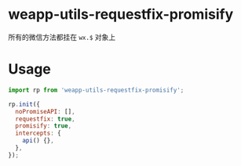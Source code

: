 # weapp-utils-requestfix-promisify

所有的微信方法都挂在 `wx.$` 对象上

# Usage 

```js
import rp from 'weapp-utils-requestfix-promisify';

rp.init({
  noPromiseAPI: [],
  requestfix: true,
  promisify: true,
  intercepts: {
    api() {},
  },
});
```
